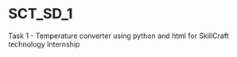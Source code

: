 # SCT_SD_1
Task 1 - Temperature converter using python and html for SkillCraft technology Internship
